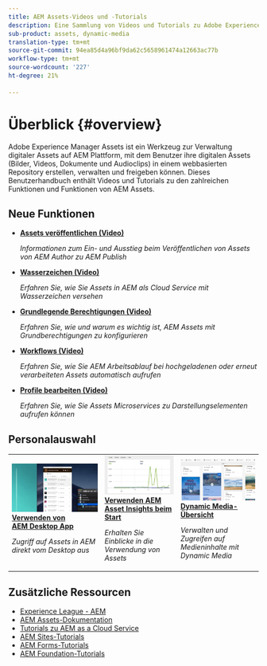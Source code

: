 ```yaml
---
title: AEM Assets-Videos und -Tutorials
description: Eine Sammlung von Videos und Tutorials zu Adobe Experience Manager Assets
sub-product: assets, dynamic-media
translation-type: tm+mt
source-git-commit: 94ea85d4a96bf9da62c5658961474a12663ac77b
workflow-type: tm+mt
source-wordcount: '227'
ht-degree: 21%

---
```



# Überblick {#overview}

Adobe Experience Manager Assets ist ein Werkzeug zur Verwaltung digitaler Assets auf AEM Plattform, mit dem Benutzer ihre digitalen Assets (Bilder, Videos, Dokumente und Audioclips) in einem webbasierten Repository erstellen, verwalten und freigeben können. Dieses Benutzerhandbuch enthält Videos und Tutorials zu den zahlreichen Funktionen und Funktionen von AEM Assets.

## Neue Funktionen


* **[Assets veröffentlichen (Video)](./sharing/publish.md)**

   *Informationen zum Ein- und Ausstieg beim Veröffentlichen von Assets von AEM Author zu AEM Publish*

* **[Wasserzeichen (Video)](./advanced/watermarks.md)**

   *Erfahren Sie, wie Sie Assets in AEM als Cloud Service mit Wasserzeichen versehen*

* **[Grundlegende Berechtigungen (Video)](./configuring/baseline-permissions.md)**

   *Erfahren Sie, wie und warum es wichtig ist, AEM Assets mit Grundberechtigungen zu konfigurieren*

* **[Workflows (Video)](./configuring/auto-start-workflows.md)**

   *Erfahren Sie, wie Sie AEM Arbeitsablauf bei hochgeladenen oder erneut verarbeiteten Assets automatisch aufrufen*

* **[Profile bearbeiten (Video)](./configuring/processing-profiles.md)**

   *Erfahren Sie, wie Sie Assets Microservices zu Darstellungselementen aufrufen können*

## Personalauswahl

<table>
<td>
   <a href="./creative-workflows/aem-desktop-app.md">
   <img alt="Optimierte Smart-Tags" src="./assets/overview/desktop-app.png" />
   </a>
   <div>
      <a href="./creative-workflows/aem-desktop-app.md">
      <strong>Verwenden von AEM Desktop App</strong>
      </a>
   </div>
   <p>
      <em>Zugriff auf Assets in AEM direkt vom Desktop aus</em>
   </p>
</td>
<td>
   <a href="./advanced/asset-insights-launch-tutorial.md">
   <img alt="AEM Assets Insights" src="./assets/overview/asset-insights.png"/>
   </a>
   <div>
      <a href="./advanced/asset-insights-launch-tutorial.md">
      <strong>Verwenden AEM Asset Insights beim Start</strong>
      </a>
   </div>
   <p>
      <em>Erhalten Sie Einblicke in die Verwendung von Assets</em>
   <p>
</td>
<td>
   <a href="./dynamic-media/dynamic-media-overview-feature-video-use.md">
   <img alt="Dynamic Media-Übersicht" src="./assets/overview/dynamic-media.png" />
   </a>
   <div>
      <a href="./dynamic-media/dynamic-media-overview-feature-video-use.md">
      <strong>Dynamic Media-Übersicht</strong>
      </a>
   </div>
   <p>
      <em>Verwalten und Zugreifen auf Medieninhalte mit Dynamic Media</em>
   <p>
</td>
</table>

## Zusätzliche Ressourcen

* [Experience League - AEM](https://experienceleague.adobe.com/#recommended/solutions/experience-manager)
* [AEM Assets-Dokumentation](https://helpx.adobe.com/de/experience-manager/6-5/assets/user-guide.html)
* [Tutorials zu AEM as a Cloud Service](/help/cloud-service/overview.md)
* [AEM Sites-Tutorials](/help/sites/overview.md)
* [AEM Forms-Tutorials](/help/forms/overview.md)
* [AEM Foundation-Tutorials](/help/foundation/overview.md)
